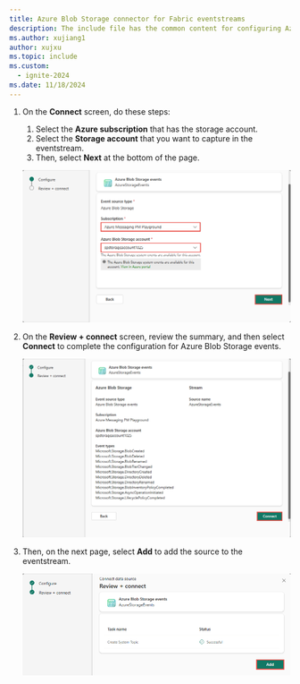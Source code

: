 ```yaml
---
title: Azure Blob Storage connector for Fabric eventstreams
description: The include file has the common content for configuring Azure Blob Storage connector for Fabric eventstreams and Real-Time hub. 
ms.author: xujiang1
author: xujxu
ms.topic: include
ms.custom:
  - ignite-2024
ms.date: 11/18/2024
---
```


1. On the **Connect** screen, do these steps:
    1. Select the **Azure subscription** that has the storage account.
    1. Select the **Storage account** that you want to capture in the eventstream.
    1. Then, select **Next** at the bottom of the page.

   ![A screenshot of the Connect screen.](media/azure-blob-storage-source-connector/connect.png)
1. On the **Review + connect** screen, review the summary, and then select **Connect** to complete the configuration for Azure Blob Storage events.

   ![A screenshot of the Review + connect screen.](media/azure-blob-storage-source-connector/connect-source.png)
1. Then, on the next page, select **Add** to add the source to the eventstream. 

    ![A screenshot of the Add screen.](media/azure-blob-storage-source-connector/add.png)

    

